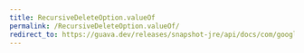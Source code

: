 ```yaml
---
title: RecursiveDeleteOption.valueOf
permalink: /RecursiveDeleteOption.valueOf/
redirect_to: https://guava.dev/releases/snapshot-jre/api/docs/com/google/common/io/RecursiveDeleteOption.html#valueOf-java.lang.String-
---
```


